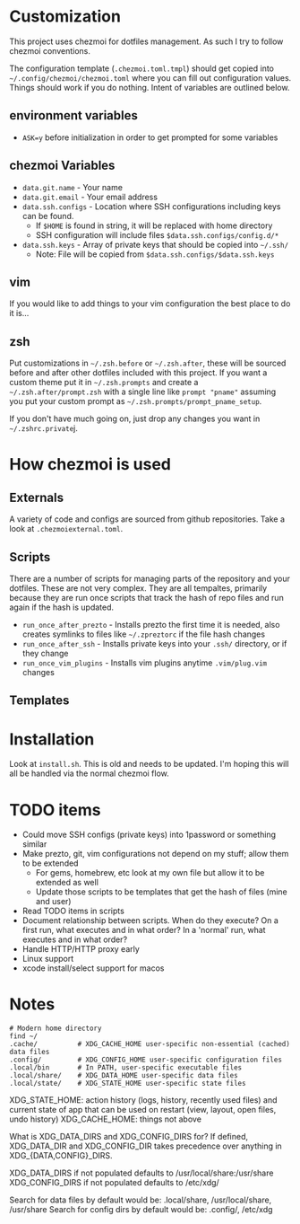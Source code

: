 # Customization

This project uses chezmoi for dotfiles management. As such I try to follow
chezmoi conventions.

The configuration template (`.chezmoi.toml.tmpl`) should get copied into
`~/.config/chezmoi/chezmoi.toml` where you can fill out configuration values.
Things should work if you do nothing. Intent of variables are outlined below.

## environment variables

* `ASK=y` before initialization in order to get prompted for some variables

## chezmoi Variables

* `data.git.name` - Your name
* `data.git.email` - Your email address
* `data.ssh.configs` - Location where SSH configurations including keys can be found.
    * If `$HOME` is found in string, it will be replaced with home directory
    * SSH configuration will include files `$data.ssh.configs/config.d/*`
* `data.ssh.keys` - Array of private keys that should be copied into `~/.ssh/`
    * Note: File will be copied from `$data.ssh.configs/$data.ssh.keys`

## vim

If you would like to add things to your vim configuration the best place to do
it is...

## zsh

Put customizations in `~/.zsh.before` or `~/.zsh.after`, these will be sourced
before and after other dotfiles included with this project. If you want a custom
theme put it in `~/.zsh.prompts` and create a `~/.zsh.after/prompt.zsh` with a
single line like `prompt "pname"` assuming you put your custom prompt as
`~/.zsh.prompts/prompt_pname_setup`.

If you don't have much going on, just drop any changes you want in
`~/.zshrc.private`j.

# How chezmoi is used

## Externals

A variety of code and configs are sourced from github repositories. Take a look
at `.chezmoiexternal.toml`.

## Scripts

There are a number of scripts for managing parts of the repository and your
dotfiles. These are not very complex. They are all tempaltes, primarily
because they are run once scripts that track the hash of repo files and run
again if the hash is updated.

* `run_once_after_prezto` - Installs prezto the first time it is needed, also creates symlinks to files like `~/.zpreztorc` if the file hash changes
* `run_once_after_ssh` - Installs private keys into your `.ssh/` directory, or if they change
* `run_once_vim_plugins` - Installs vim plugins anytime `.vim/plug.vim` changes

## Templates

# Installation

Look at `install.sh`. This is old and needs to be updated. I'm hoping this will all be handled via the normal chezmoi flow.

# TODO items

* Could move SSH configs (private keys) into 1password or something similar
* Make prezto, git, vim configurations not depend on my stuff; allow them to be extended
    * For gems, homebrew, etc look at my own file but allow it to be extended as well
    * Update those scripts to be templates that get the hash of files (mine and user)
* Read TODO items in scripts
* Document relationship between scripts. When do they execute? On a first run, what executes and in what order? In a 'normal' run, what executes and in what order?
* Handle HTTP/HTTP proxy early
* Linux support
* xcode install/select support for macos

# Notes

```
# Modern home directory
find ~/
.cache/          # XDG_CACHE_HOME user-specific non-essential (cached) data files
.config/         # XDG_CONFIG_HOME user-specific configuration files
.local/bin       # In PATH, user-specific executable files
.local/share/    # XDG_DATA_HOME user-specific data files
.local/state/    # XDG_STATE_HOME user-specific state files
```

XDG_STATE_HOME: action history (logs, history, recently used files) and current
state of app that can be used on restart (view, layout, open files, undo
history)
XDG_CACHE_HOME: things not above

What is XDG_DATA_DIRS and XDG_CONFIG_DIRS for?
If defined, XDG_DATA_DIR and XDG_CONFIG_DIR takes precedence over anything in
XDG_{DATA,CONFIG}_DIRS.

XDG_DATA_DIRS if not populated defaults to /usr/local/share:/usr/share
XDG_CONFIG_DIRS if not populated defaults to /etc/xdg/

Search for data files by default would be: .local/share, /usr/local/share, /usr/share
Search for config dirs by default would be: .config/, /etc/xdg
